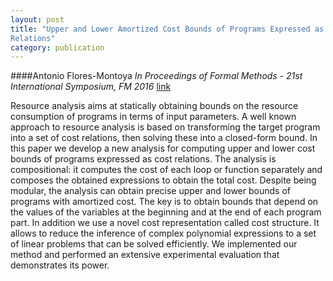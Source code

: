 ```yaml
---
layout: post
title: "Upper and Lower Amortized Cost Bounds of Programs Expressed as Cost
Relations"
category: publication
---
```

####Antonio Flores-Montoya
*In Proceedings of Formal Methods - 21st International Symposium, FM 2016*  [link](https://www.informatik.tu-darmstadt.de/fileadmin/user_upload/Group_SE/Publications/FM2016_extended.pdf)

Resource analysis aims at statically obtaining bounds on the resource consumption of programs in terms of input parameters. A well known approach to resource analysis is based on transforming the target program into a set of cost relations, then solving these into a closed-form bound. In this paper we develop a new analysis for computing upper and lower cost bounds of programs expressed as cost relations. The analysis is compositional: it computes the cost of each loop or function separately and composes the obtained expressions to obtain the total cost. Despite being modular, the analysis can obtain precise upper and lower bounds of programs with amortized cost. The key is to obtain bounds that depend on the values of the variables at the beginning and at the end of each program part. In addition we use a novel cost representation called cost structure. It allows to reduce the inference of complex polynomial expressions to a set of linear problems that can be solved efficiently. We implemented our method and performed an extensive experimental evaluation that demonstrates its power.
